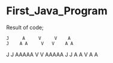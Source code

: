 # First_Java_Program

Result of code;

    J     A     V     V    A
    J    A A     V   V    A A
J   J   AAAAA     V V    AAAAA
 J J   A     A     V    A     A
